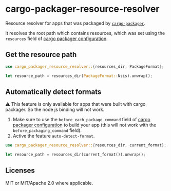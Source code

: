 # cargo-packager-resource-resolver

Resource resolver for apps that was packaged by [`cargo-packager`](https://docs.rs/cargo-packager).

It resolves the root path which contains resources, which was set using the `resources` field of [cargo packager configuration](https://docs.rs/cargo-packager/latest/cargo_packager/config/struct.Config.html).

## Get the resource path

```rs
use cargo_packager_resource_resolver::{resources_dir, PackageFormat};

let resource_path = resources_dir(PackageFormat::Nsis).unwrap();
```

## Automatically detect formats

:warning: This feature is only available for apps that were built with cargo packager. So the node js binding will not work.

1. Make sure to use the `before_each_package_command` field of [cargo packager configuration](https://docs.rs/cargo-packager/latest/cargo_packager/config/struct.Config.html) to build your app (this will not work with the `before_packaging_command` field).
2. Active the feature `auto-detect-format`.

```rs
use cargo_packager_resource_resolver::{resources_dir, current_format};

let resource_path = resources_dir(current_format()).unwrap();
```

## Licenses

MIT or MIT/Apache 2.0 where applicable.
